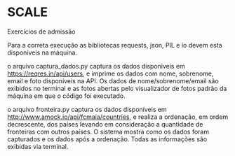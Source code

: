 # SCALE
Exercícios de admissão

Para a correta execução as bibliotecas requests, json, PIL e io devem esta disponíveis na máquina.

o arquivo captura_dados.py captura os dados disponíveis em https://reqres.in/api/users, e imprime os dados com nome, sobrenome, email e foto disponíveis na API. Os dados de nome/sobrenome/email são exibidos no terminal e as fotos abertas pelo visualizador de fotos padrão da máquina em que o código foi executado.

o arquivo fronteira.py captura os dados disponíveis em http://www.amock.io/api/fcmaia/countries, e realiza a ordenação, em ordem decrescente, dos países levando em consideração a quantidade de fronteiras com outros países. O sistema mostra como os dados foram capturados e os dados após a ordenação. Todas as informações são exibidas via terminal.
